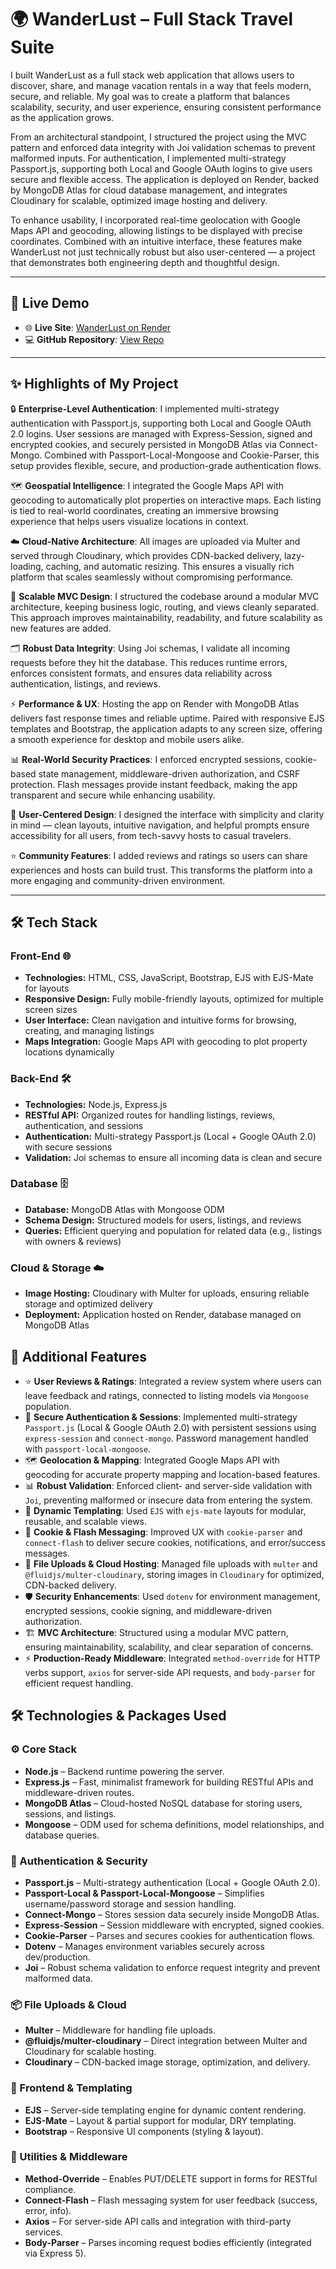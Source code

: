<h1>🌍 WanderLust – Full Stack Travel Suite</h1>

<p>
I built WanderLust as a full stack web application that allows users to discover, share, and manage vacation rentals in a way that feels modern, secure, and reliable. My goal was to create a platform that balances scalability, security, and user experience, ensuring consistent performance as the application grows.

From an architectural standpoint, I structured the project using the MVC pattern and enforced data integrity with Joi validation schemas to prevent malformed inputs. For authentication, I implemented multi-strategy Passport.js, supporting both Local and Google OAuth logins to give users secure and flexible access. The application is deployed on Render, backed by MongoDB Atlas for cloud database management, and integrates Cloudinary for scalable, optimized image hosting and delivery.

To enhance usability, I incorporated real-time geolocation with Google Maps API and geocoding, allowing listings to be displayed with precise coordinates. Combined with an intuitive interface, these features make WanderLust not just technically robust but also user-centered — a project that demonstrates both engineering depth and thoughtful design.
</p>


<hr/>
<h2>📸 Live Demo </h2>

<ul>
  <li>🌐 <b>Live Site</b>: <a href="https://wanderlust-project-8v8k.onrender.com/listings">WanderLust on Render</a></li>
  <li>💻 <b>GitHub Repository</b>: <a href="https://github.com/TharunGit220/Wanderlust-Project/">View Repo</a></li>
</ul>
<hr/>

<h2>✨ Highlights of My Project</h2>

🔒 <b>Enterprise-Level Authentication</b>: I implemented multi-strategy authentication with Passport.js, supporting both Local and Google OAuth 2.0 logins. User sessions are managed with Express-Session, signed and encrypted cookies, and securely persisted in MongoDB Atlas via Connect-Mongo. Combined with Passport-Local-Mongoose and Cookie-Parser, this setup provides flexible, secure, and production-grade authentication flows.  

🗺️ <b>Geospatial Intelligence</b>: I integrated the Google Maps API with geocoding to automatically plot properties on interactive maps. Each listing is tied to real-world coordinates, creating an immersive browsing experience that helps users visualize locations in context.  

☁️ <b>Cloud-Native Architecture</b>: All images are uploaded via Multer and served through Cloudinary, which provides CDN-backed delivery, lazy-loading, caching, and automatic resizing. This ensures a visually rich platform that scales seamlessly without compromising performance.  

🧩 <b>Scalable MVC Design</b>: I structured the codebase around a modular MVC architecture, keeping business logic, routing, and views cleanly separated. This approach improves maintainability, readability, and future scalability as new features are added.  

🗂️ <b>Robust Data Integrity</b>: Using Joi schemas, I validate all incoming requests before they hit the database. This reduces runtime errors, enforces consistent formats, and ensures data reliability across authentication, listings, and reviews.  

⚡ <b>Performance & UX</b>: Hosting the app on Render with MongoDB Atlas delivers fast response times and reliable uptime. Paired with responsive EJS templates and Bootstrap, the application adapts to any screen size, offering a smooth experience for desktop and mobile users alike.  

📊 <b>Real-World Security Practices</b>: I enforced encrypted sessions, cookie-based state management, middleware-driven authorization, and CSRF protection. Flash messages provide instant feedback, making the app transparent and secure while enhancing usability.  

🎨 <b>User-Centered Design</b>: I designed the interface with simplicity and clarity in mind — clean layouts, intuitive navigation, and helpful prompts ensure accessibility for all users, from tech-savvy hosts to casual travelers.  

⭐ <b>Community Features</b>: I added reviews and ratings so users can share experiences and hosts can build trust. This transforms the platform into a more engaging and community-driven environment.  



<hr/>

<h2>🛠️ Tech Stack</h2>

<h3>Front-End 🌐</h3>
<ul>
  <li><b>Technologies:</b> HTML, CSS, JavaScript, Bootstrap, EJS with EJS-Mate for layouts</li>
  <li><b>Responsive Design:</b> Fully mobile-friendly layouts, optimized for multiple screen sizes</li>
  <li><b>User Interface:</b> Clean navigation and intuitive forms for browsing, creating, and managing listings</li>
  <li><b>Maps Integration:</b> Google Maps API with geocoding to plot property locations dynamically</li>
</ul>

<h3>Back-End 🛠️</h3>
<ul>
  <li><b>Technologies:</b> Node.js, Express.js</li>
  <li><b>RESTful API:</b> Organized routes for handling listings, reviews, authentication, and sessions</li>
  <li><b>Authentication:</b> Multi-strategy Passport.js (Local + Google OAuth 2.0) with secure sessions</li>
  <li><b>Validation:</b> Joi schemas to ensure all incoming data is clean and secure</li>
</ul>

<h3>Database 🗄️</h3>
<ul>
  <li><b>Database:</b> MongoDB Atlas with Mongoose ODM</li>
  <li><b>Schema Design:</b> Structured models for users, listings, and reviews</li>
  <li><b>Queries:</b> Efficient querying and population for related data (e.g., listings with owners & reviews)</li>
</ul>

<h3>Cloud & Storage ☁️</h3>
<ul>
  <li><b>Image Hosting:</b> Cloudinary with Multer for uploads, ensuring reliable storage and optimized delivery</li>
  <li><b>Deployment:</b> Application hosted on Render, database managed on MongoDB Atlas</li>
</ul>


<h2>🌟 Additional Features</h2>

<ul>
  <li>⭐ <b>User Reviews & Ratings</b>: Integrated a review system where users can leave feedback and ratings, connected to listing models via <code>Mongoose</code> population.</li>
  
  <li>🔐 <b>Secure Authentication & Sessions</b>: Implemented multi-strategy <code>Passport.js</code> (Local & Google OAuth 2.0) with persistent sessions using <code>express-session</code> and <code>connect-mongo</code>. Password management handled with <code>passport-local-mongoose</code>.</li>
  
  <li>🗺️ <b>Geolocation & Mapping</b>: Integrated Google Maps API with geocoding for accurate property mapping and location-based features.</li>
  
  <li>📊 <b>Robust Validation</b>: Enforced client- and server-side validation with <code>Joi</code>, preventing malformed or insecure data from entering the system.</li>
  
  <li>🎨 <b>Dynamic Templating</b>: Used <code>EJS</code> with <code>ejs-mate</code> layouts for modular, reusable, and scalable views.</li>
  
  <li>🍪 <b>Cookie & Flash Messaging</b>: Improved UX with <code>cookie-parser</code> and <code>connect-flash</code> to deliver secure cookies, notifications, and error/success messages.</li>
  
  <li>💾 <b>File Uploads & Cloud Hosting</b>: Managed file uploads with <code>multer</code> and <code>@fluidjs/multer-cloudinary</code>, storing images in <code>Cloudinary</code> for optimized, CDN-backed delivery.</li>
  
  <li>🛡️ <b>Security Enhancements</b>: Used <code>dotenv</code> for environment management, encrypted sessions, cookie signing, and middleware-driven authorization.</li>
  
  <li>🏗️ <b>MVC Architecture</b>: Structured using a modular MVC pattern, ensuring maintainability, scalability, and clear separation of concerns.</li>
  
  <li>⚡ <b>Production-Ready Middleware</b>: Integrated <code>method-override</code> for HTTP verbs support, <code>axios</code> for server-side API requests, and <code>body-parser</code> for efficient request handling.</li>
</ul>

<h2>🛠️ Technologies & Packages Used</h2>

<h3>⚙️ Core Stack</h3>
<ul>
  <li><b>Node.js</b> – Backend runtime powering the server.</li>
  <li><b>Express.js</b> – Fast, minimalist framework for building RESTful APIs and middleware-driven routes.</li>
  <li><b>MongoDB Atlas</b> – Cloud-hosted NoSQL database for storing users, sessions, and listings.</li>
  <li><b>Mongoose</b> – ODM used for schema definitions, model relationships, and database queries.</li>
</ul>

<h3>🔐 Authentication & Security</h3>
<ul>
  <li><b>Passport.js</b> – Multi-strategy authentication (Local + Google OAuth 2.0).</li>
  <li><b>Passport-Local & Passport-Local-Mongoose</b> – Simplifies username/password storage and session handling.</li>
  <li><b>Connect-Mongo</b> – Stores session data securely inside MongoDB Atlas.</li>
  <li><b>Express-Session</b> – Session middleware with encrypted, signed cookies.</li>
  <li><b>Cookie-Parser</b> – Parses and secures cookies for authentication flows.</li>
  <li><b>Dotenv</b> – Manages environment variables securely across dev/production.</li>
  <li><b>Joi</b> – Robust schema validation to enforce request integrity and prevent malformed data.</li>
</ul>

<h3>📦 File Uploads & Cloud</h3>
<ul>
  <li><b>Multer</b> – Middleware for handling file uploads.</li>
  <li><b>@fluidjs/multer-cloudinary</b> – Direct integration between Multer and Cloudinary for scalable hosting.</li>
  <li><b>Cloudinary</b> – CDN-backed image storage, optimization, and delivery.</li>
</ul>

<h3>🎨 Frontend & Templating</h3>
<ul>
  <li><b>EJS</b> – Server-side templating engine for dynamic content rendering.</li>
  <li><b>EJS-Mate</b> – Layout & partial support for modular, DRY templating.</li>
  <li><b>Bootstrap</b> – Responsive UI components (styling & layout).</li>
</ul>

<h3>📡 Utilities & Middleware</h3>
<ul>
  <li><b>Method-Override</b> – Enables PUT/DELETE support in forms for RESTful compliance.</li>
  <li><b>Connect-Flash</b> – Flash messaging system for user feedback (success, error, info).</li>
  <li><b>Axios</b> – For server-side API calls and integration with third-party services.</li>
  <li><b>Body-Parser</b> – Parses incoming request bodies efficiently (integrated via Express 5).</li>
</ul>




